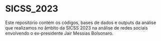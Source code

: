 # SICSS_2023
 
Este repositório contém os códigos, bases de dados e outputs da análise que realizamos no âmbito da SICSS 2023 na análise de redes sociais envolvendo o ex-presidente Jair Messias Bolsonaro.